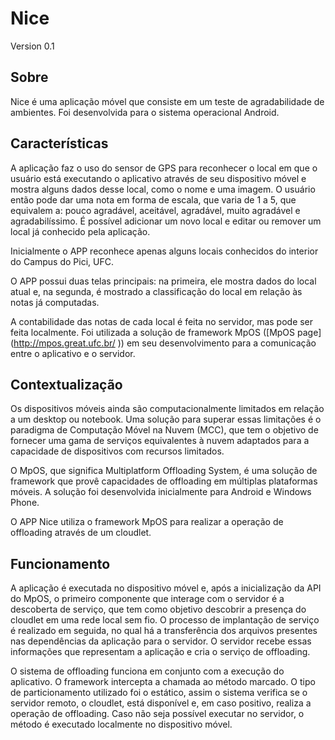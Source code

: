# Nice

Version 0.1

Sobre
-----

Nice é uma aplicação móvel que consiste em um teste de agradabilidade de ambientes. Foi desenvolvida para o sistema operacional Android.

Características
---------------

A aplicação faz o uso do sensor de GPS para reconhecer o local em que o usuário está executando o aplicativo através de seu dispositivo móvel e mostra alguns dados desse local, como o nome e uma imagem. O usuário então pode dar uma nota em forma de escala, que varia de 1 a 5, que equivalem a: pouco agradável, aceitável, agradável, muito agradável e agradabilíssimo. É possível adicionar um novo local e editar ou remover um local já conhecido pela aplicação.

Inicialmente o APP reconhece apenas alguns locais conhecidos do interior do Campus do Pici, UFC.

O APP possui duas telas principais: na primeira, ele mostra dados do local atual e, na segunda, é mostrado a classificação do local em relação às notas já computadas.

A contabilidade das notas de cada local é feita no servidor, mas pode ser feita localmente. Foi utilizada a solução de framework MpOS ([MpOS page] (http://mpos.great.ufc.br/ )) em seu desenvolvimento para a comunicação entre o aplicativo e o servidor.

Contextualização
----------------

Os dispositivos móveis ainda são computacionalmente limitados em relação a um desktop ou notebook. Uma solução para superar essas limitações é o paradigma de Computação Móvel na Nuvem (MCC), que tem o objetivo de fornecer uma gama de serviços equivalentes à nuvem adaptados para a capacidade de dispositivos com recursos limitados.

O MpOS, que significa Multiplatform Offloading System, é uma solução de framework que provê capacidades de offloading em múltiplas plataformas móveis. A solução foi desenvolvida inicialmente para Android e Windows Phone.

O APP Nice utiliza o framework MpOS para realizar a operação de offloading através de um cloudlet.

Funcionamento
----------------

A aplicação é executada no dispositivo móvel e, após a inicialização da API do MpOS, o primeiro componente que interage com o servidor é a descoberta de serviço, que tem como objetivo descobrir a presença do cloudlet em uma rede local sem fio. O processo de implantação de serviço é realizado em seguida, no qual há a transferência dos arquivos presentes nas dependências da aplicação para o servidor. O servidor recebe essas informações que representam a aplicação e cria o serviço de offloading.

O sistema de offloading funciona em conjunto com a execução do aplicativo. O framework intercepta a chamada ao método marcado. O tipo de particionamento utilizado foi o estático, assim o sistema verifica se o servidor remoto, o cloudlet, está disponível e, em caso positivo, realiza a operação de offloading. Caso não seja possível executar no servidor, o método é executado localmente no dispositivo móvel.
